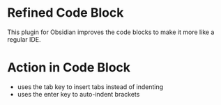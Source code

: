 # Refined Code Block

This plugin for Obsidian improves the code blocks to make it more like a regular IDE.

# Action in Code Block

- uses the tab key to insert tabs instead of indenting
- uses the enter key to auto-indent brackets 